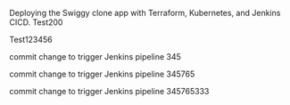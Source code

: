 Deploying the Swiggy clone app with Terraform, Kubernetes, and Jenkins CICD.
Test200


Test123456

commit change to trigger Jenkins pipeline 345


commit change to trigger Jenkins pipeline 345765

commit change to trigger Jenkins pipeline 345765333



